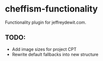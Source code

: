 # cheffism-functionality
Functionality plugin for jeffreydewit.com.

## TODO:

- Add image sizes for project CPT
- Rewrite default fallbacks into new structure
